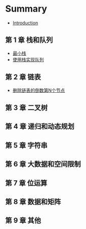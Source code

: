 # Summary

* [Introduction](README.md)

## 第 1 章 栈和队列

- [最小栈](stack_queue/minstack.md)
- [使用栈实现队列](stack_queue/stack_queue.md)

## 第 2 章 链表

- [删除链表的倒数第N个节点](linked/remove-nth-node-from-end-of-list.md)

## 第 3 章 二叉树

## 第 4 章 递归和动态规划

## 第 5 章 字符串

## 第 6 章 大数据和空间限制

## 第 7 章 位运算

## 第 8 章 数据和矩阵

## 第 9 章 其他


